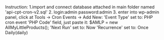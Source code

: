Instruction:
1.import and connect database attached in main folder named 'api-cpt-cron-v2.sql'
2. login:admin 
   password:admin
3. enter into wp-admin panel, click at Tools -> Cron Events -> Add New:
    'Event Type' set to: PHP cron event
    'PHP Code' field, just paste it: $AMLP = new AllMyLittleProducts();
    'Next Run' set to: Now
    'Recurrence' set to: Once Daily(daily)

    
    
